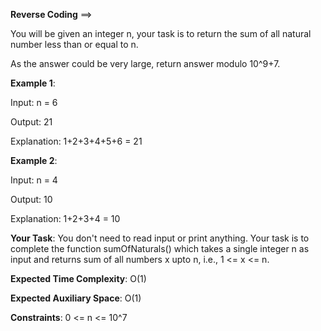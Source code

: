 **Reverse Coding** ==>

You will be given an integer n, your task is to return the sum of all natural number less than or equal to n.

As the answer could be very large, return answer modulo 10^9+7.

**Example 1**:

Input: n = 6

Output: 21

Explanation: 1+2+3+4+5+6 = 21

**Example 2**:

Input: n = 4

Output: 10

Explanation: 1+2+3+4 = 10

**Your Task**:
You don't need to read input or print anything. Your task is to complete the function sumOfNaturals() which takes a single integer n as input and returns sum of all numbers x upto n, i.e., 1 <= x <= n.

**Expected Time Complexity**: O(1)

**Expected Auxiliary Space**: O(1)

**Constraints**:
0 <= n <= 10^7
